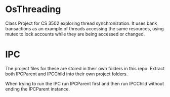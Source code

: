 # OsThreading
Class Project for CS 3502 exploring thread synchronization. It uses bank transactions as an example of threads accessing the same resources, using mutex to lock accounts while they are being accessed or changed.


# IPC
The project files for these are stored in their own folders in this repo. Extract both IPCParent and IPCChild into their own project folders.

When trying to run the IPC run IPCParent first and then run IPCChild without ending the IPCParent instance.

